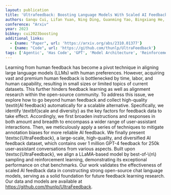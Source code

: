 ```yaml
---
layout: publication
title: 'Ultrafeedback: Boosting Language Models With Scaled AI Feedback'
authors: Ganqu Cui, Lifan Yuan, Ning Ding, Guanming Yao, Bingxiang He, Wei Zhu, Yuan Ni, Guotong Xie, Ruobing Xie, Yankai Lin, Zhiyuan Liu, Maosong Sun
conference: "Arxiv"
year: 2023
bibkey: cui2023boosting
additional_links:
  - {name: "Paper", url: 'https://arxiv.org/abs/2310.01377'}
  - {name: "Code", url: 'https://github.com/thunlp/UltraFeedback'}
tags: ['Agentic', 'Has Code', 'GPT', 'Model Architecture', 'Reinforcement Learning', 'Ethics and Bias']
---
```

Learning from human feedback has become a pivot technique in aligning large
language models (LLMs) with human preferences. However, acquiring vast and
premium human feedback is bottlenecked by time, labor, and human capability,
resulting in small sizes or limited topics of current datasets. This further
hinders feedback learning as well as alignment research within the open-source
community. To address this issue, we explore how to go beyond human feedback
and collect high-quality \textit\{AI feedback\} automatically for a scalable
alternative. Specifically, we identify \textbf\{scale and diversity\} as the key
factors for feedback data to take effect. Accordingly, we first broaden
instructions and responses in both amount and breadth to encompass a wider
range of user-assistant interactions. Then, we meticulously apply a series of
techniques to mitigate annotation biases for more reliable AI feedback. We
finally present \textsc\{UltraFeedback\}, a large-scale, high-quality, and
diversified AI feedback dataset, which contains over 1 million GPT-4 feedback
for 250k user-assistant conversations from various aspects. Built upon
\textsc\{UltraFeedback\}, we align a LLaMA-based model by best-of-\\(n\\) sampling
and reinforcement learning, demonstrating its exceptional performance on chat
benchmarks. Our work validates the effectiveness of scaled AI feedback data in
constructing strong open-source chat language models, serving as a solid
foundation for future feedback learning research. Our data and models are
available at https://github.com/thunlp/UltraFeedback.
